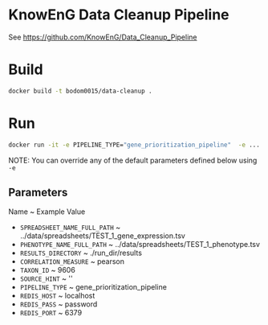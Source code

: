 # KnowEnG Data Cleanup Pipeline
See https://github.com/KnowEnG/Data_Cleanup_Pipeline

# Build
```bash
docker build -t bodom0015/data-cleanup .
```

# Run
```bash
docker run -it -e PIPELINE_TYPE="gene_prioritization_pipeline"  -e ... -v local_results:/home/test/run_dir bodom0015/data-cleanup
```

NOTE: You can override any of the default parameters defined below using `-e`

## Parameters
Name          ~          Example Value
* `SPREADSHEET_NAME_FULL_PATH` ~ ../data/spreadsheets/TEST_1_gene_expression.tsv
* `PHENOTYPE_NAME_FULL_PATH` ~ ../data/spreadsheets/TEST_1_phenotype.tsv
* `RESULTS_DIRECTORY` ~ ./run_dir/results
* `CORRELATION_MEASURE` ~ pearson
* `TAXON_ID` ~ 9606
* `SOURCE_HINT` ~ ''
* `PIPELINE_TYPE` ~ gene_prioritization_pipeline
* `REDIS_HOST` ~ localhost
* `REDIS_PASS` ~ password
* `REDIS_PORT` ~ 6379
